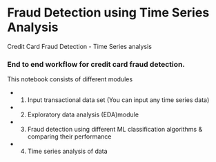 # Fraud Detection using Time Series Analysis
Credit Card Fraud Detection - Time Series analysis
### End to end workflow for credit card fraud detection. 
This notebook consists of different modules
* 1) Input transactional data set (You can input any time series data)
* 2) Exploratory data analysis (EDA)module 
* 3) Fraud detection using different ML classification algorithms & comparing their performance
* 4) Time series analysis of data
